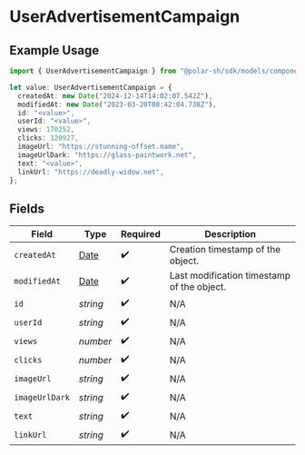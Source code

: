 # UserAdvertisementCampaign

## Example Usage

```typescript
import { UserAdvertisementCampaign } from "@polar-sh/sdk/models/components";

let value: UserAdvertisementCampaign = {
  createdAt: new Date("2024-12-14T14:02:07.542Z"),
  modifiedAt: new Date("2023-03-20T08:42:04.738Z"),
  id: "<value>",
  userId: "<value>",
  views: 170252,
  clicks: 120927,
  imageUrl: "https://stunning-offset.name",
  imageUrlDark: "https://glass-paintwork.net",
  text: "<value>",
  linkUrl: "https://deadly-widow.net",
};
```

## Fields

| Field                                                                                         | Type                                                                                          | Required                                                                                      | Description                                                                                   |
| --------------------------------------------------------------------------------------------- | --------------------------------------------------------------------------------------------- | --------------------------------------------------------------------------------------------- | --------------------------------------------------------------------------------------------- |
| `createdAt`                                                                                   | [Date](https://developer.mozilla.org/en-US/docs/Web/JavaScript/Reference/Global_Objects/Date) | :heavy_check_mark:                                                                            | Creation timestamp of the object.                                                             |
| `modifiedAt`                                                                                  | [Date](https://developer.mozilla.org/en-US/docs/Web/JavaScript/Reference/Global_Objects/Date) | :heavy_check_mark:                                                                            | Last modification timestamp of the object.                                                    |
| `id`                                                                                          | *string*                                                                                      | :heavy_check_mark:                                                                            | N/A                                                                                           |
| `userId`                                                                                      | *string*                                                                                      | :heavy_check_mark:                                                                            | N/A                                                                                           |
| `views`                                                                                       | *number*                                                                                      | :heavy_check_mark:                                                                            | N/A                                                                                           |
| `clicks`                                                                                      | *number*                                                                                      | :heavy_check_mark:                                                                            | N/A                                                                                           |
| `imageUrl`                                                                                    | *string*                                                                                      | :heavy_check_mark:                                                                            | N/A                                                                                           |
| `imageUrlDark`                                                                                | *string*                                                                                      | :heavy_check_mark:                                                                            | N/A                                                                                           |
| `text`                                                                                        | *string*                                                                                      | :heavy_check_mark:                                                                            | N/A                                                                                           |
| `linkUrl`                                                                                     | *string*                                                                                      | :heavy_check_mark:                                                                            | N/A                                                                                           |